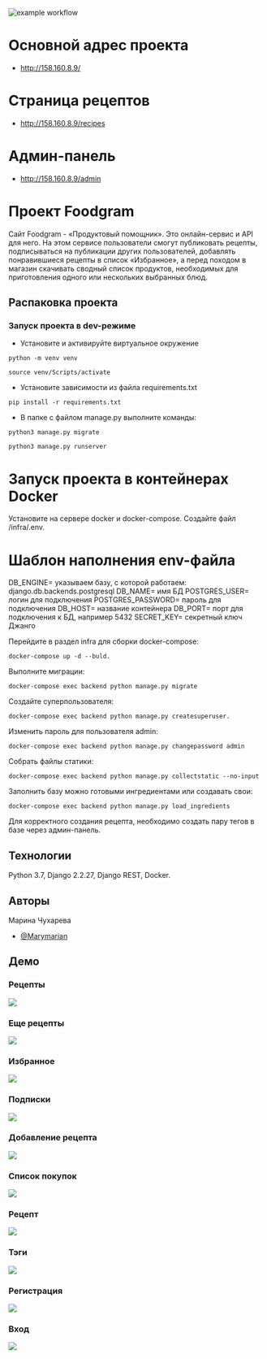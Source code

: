 ![example workflow](https://github.com/Marymarian/foodgram-project-react/actions/workflows/foodgram_workflow.yml/badge.svg)

# Основной адрес проекта
* http://158.160.8.9/
# Страница рецептов
* http://158.160.8.9/recipes
# Админ-панель
* http://158.160.8.9/admin

# Проект Foodgram
Cайт Foodgram - «Продуктовый помощник». Это онлайн-сервис и API для него. На этом сервисе пользователи смогут публиковать рецепты, подписываться на публикации других пользователей, добавлять понравившиеся рецепты в список «Избранное», а перед походом в магазин скачивать сводный список продуктов, необходимых для приготовления одного или нескольких выбранных блюд.

## Распаковка проекта
### Запуск проекта в dev-режиме
- Установите и активируйте виртуальное окружение
```
python -m venv venv
``` 
```
source venv/Scripts/activate
``` 
- Установите зависимости из файла requirements.txt
```
pip install -r requirements.txt
``` 
- В папке с файлом manage.py выполните команды:
```
python3 manage.py migrate
```
```
python3 manage.py runserver
```
# Запуск проекта в контейнерах Docker
Установите на сервере docker и docker-compose.
Создайте файл /infra/.env. 

# Шаблон наполнения env-файла
DB_ENGINE= указываем базу, с которой работаем: django.db.backends.postgresql
DB_NAME= имя БД
POSTGRES_USER= логин для подключения
POSTGRES_PASSWORD= пароль для подключения
DB_HOST= название контейнера
DB_PORT= порт для подключения к БД, например 5432
SECRET_KEY= секретный ключ Джанго

Перейдите в раздел infra для сборки docker-compose:
```
docker-compose up -d --buld.
```
Выполните миграции:

```
docker-compose exec backend python manage.py migrate
```
Создайте суперпользователя:

```
docker-compose exec backend python manage.py createsuperuser.
```
Изменить пароль для пользователя admin:

```
docker-compose exec backend python manage.py changepassword admin
```
Собрать файлы статики:

```
docker-compose exec backend python manage.py collectstatic --no-input
```
Заполнить базу можно готовыми ингредиентами или создавать свои:
```
docker-compose exec backend python manage.py load_ingredients
```
Для корректного создания рецепта, необходимо создать пару тегов в базе через админ-панель.

## Технологии
Python 3.7, Django 2.2.27, Django REST, Docker.

## Авторы
Марина Чухарева
- [@Marymarian](https://www.github.com/Marymarian)


## Демо
### Рецепты
![](https://github.com/Marymarian/foodgram-project-react/blob/master/gif/recipes2.gif) 
### Еще рецепты
![](https://github.com/Marymarian/foodgram-project-react/blob/master/gif/recipes.gif)
### Избранное
![](https://github.com/Marymarian/foodgram-project-react/blob/master/gif/favorites.gif)
### Подписки
![](https://github.com/Marymarian/foodgram-project-react/blob/master/gif/follows.gif)
### Добавление рецепта
![](https://github.com/Marymarian/foodgram-project-react/blob/master/gif/get_recipes.gif)
### Список покупок
![](https://github.com/Marymarian/foodgram-project-react/blob/master/gif/shop_cart.gif)
### Рецепт
![](https://github.com/Marymarian/foodgram-project-react/blob/master/gif/resipe.gif)
### Тэги
![](https://github.com/Marymarian/foodgram-project-react/blob/master/gif/tags.gif)
### Регистрация
![](https://github.com/Marymarian/foodgram-project-react/blob/master/gif/sign_in.gif)
### Вход
![](https://github.com/Marymarian/foodgram-project-react/blob/master/gif/log_in.gif)


